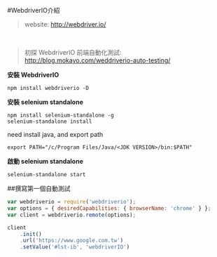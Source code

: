 #WebdriverIO介紹
>website: http://webdriver.io/
<br>

>初探 WebdriverIO 前端自動化測試: http://blog.mokayo.com/weddriverio-auto-testing/

<b>安裝 WebdriverIO</b>
```
npm install webdriverio -D  
```
<b>安裝 selenium standalone</b>
```
npm install selenium-standalone -g
selenium-standalone install
```
need install java, and export path
```
export PATH="/c/Program Files/Java/<JDK VERSION>/bin:$PATH"
```

<b>啟動 selenium standalone</b>
```
selenium-standalone start  
```

##撰寫第一個自動測試
```javascript
var webdriverio = require('webdriverio');  
var options = { desiredCapabilities: { browserName: 'chrome' } };  
var client = webdriverio.remote(options);

client  
    .init()
    .url('https://www.google.com.tw')
    .setValue('#lst-ib', 'webdriverIO')
```
